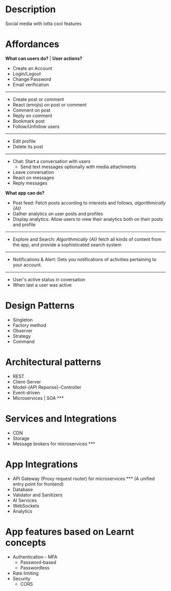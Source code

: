 # Description
Social media with lotta cool features

# Affordances
**What can users do?** | **User actions?**
- Create an Account
- Login/Logout
- Change Password
- Email verification
---
- Create post or comment
- React (emojis) on post or comment
- Comment on post
- Reply on comment
- Bookmark post
- Follow/Unfollow users
---
- Edit profile
- Delete its post
---
- Chat: Start a conversation with users
  - Send text messages optionally with media attachments
- Leave conversation
- React on messages
- Reply messages

**What app can do?**
- Post feed: Fetch posts according to interests and follows, *algorithmically {AI}*
- Gather analytics on user posts and profiles
- Display analytics: Allow users to view their analytics both on their posts and profile
---
- Explore and Search: *Algorithmically {AI}* fetch all kinds of content from the app, and provide a sophisticated search system
---
- Notifications & Alert: Gets you notifications of activities pertaining to your account.
---
- User's active status in coversation
- When last a user was active

# Design Patterns
- Singleton
- Factory method
- Observer
- Strategy
- Command

# Architectural patterns
- REST
- Client-Server
- Model-{API Reponse}-Controller
- Event-driven
- Microservices | SOA ***

# Services and Integrations
- CDN
- Storage
- Message brokers for microservices ***

# App Integrations
- API Gateway (Proxy request router) for microservices *** (A unified entry point for frontend)
- Database
- Validator and Sanitizers
- AI Services
- WebSockets
- Analytics

# App features based on Learnt concepts
- Authentication - MFA
  - Password-based
  - Passwordless
- Rate limiting
- Security
  - CORS